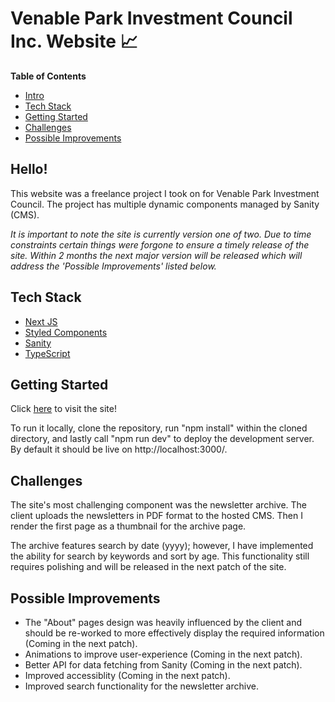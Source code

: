 # Venable Park Investment Council Inc. Website 📈

**Table of Contents**
- [Intro](#Hello!)
- [Tech Stack](#tech-stack)
- [Getting Started](#getting-started)
- [Challenges](#challenges)
- [Possible Improvements](#possible-improvements)

## Hello!
This website was a freelance project I took on for Venable Park Investment Council. The project has multiple dynamic components managed by Sanity (CMS).

_It is important to note the site is currently version one of two. Due to time constraints certain things were forgone to ensure a timely release of the site. Within 2 months the next major version will be released which will address the 'Possible Improvements' listed below._

## Tech Stack
- [Next JS](https://nextjs.org/)
- [Styled Components](https://styled-components.com/)
- [Sanity](https://www.sanity.io/)
- [TypeScript](https://www.typescriptlang.org/)

## Getting Started
Click [here](https://www.venablepark.com/) to visit the site!

To run it locally, clone the repository, run "npm install" within the cloned directory, and lastly call "npm run dev" to deploy the development server. By default it should be live on http://localhost:3000/.

## Challenges
The site's most challenging component was the newsletter archive. The client uploads the newsletters in PDF format to the hosted CMS. Then I render the first page as a thumbnail for the archive page. 

The archive features search by date (yyyy); however, I have implemented the ability for search by keywords and sort by age. This functionality still requires polishing and will be released in the next patch of the site.

## Possible Improvements
- The "About" pages design was heavily influenced by the client and should be re-worked to more effectively display the required information (Coming in the next patch).
- Animations to improve user-experience (Coming in the next patch).
- Better API for data fetching from Sanity (Coming in the next patch).
- Improved accessiblity (Coming in the next patch).
- Improved search functionality for the newsletter archive. 